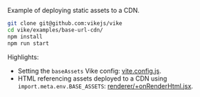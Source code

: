 Example of deploying static assets to a CDN.

```bash
git clone git@github.com:vikejs/vike
cd vike/examples/base-url-cdn/
npm install
npm run start
```

Highlights:
 - Setting the `baseAssets` Vike config: [vite.config.js](vite.config.js).
 - HTML referencing assets deployed to a CDN using `import.meta.env.BASE_ASSETS`: [renderer/+onRenderHtml.jsx](renderer/+onRenderHtml.jsx).
